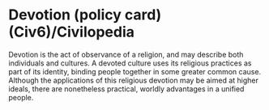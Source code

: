 # Devotion (policy card) (Civ6)/Civilopedia

Devotion is the act of observance of a religion, and may describe both individuals and cultures. A devoted culture uses its religious practices as part of its identity, binding people together in some greater common cause. Although the applications of this religious devotion may be aimed at higher ideals, there are nonetheless practical, worldly advantages in a unified people.